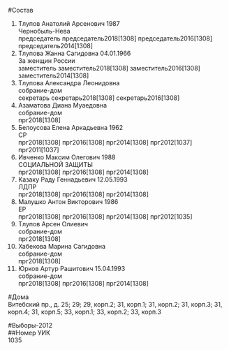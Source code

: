 #Состав  
1. Тлупов Анатолий Арсенович 1987  
    Чернобыль-Нева  
    председатель председатель2018[1308] председатель2016[1308] председатель2014[1308]  
2. Тлупова Жанна Сагидовна 04.01.1966  
    За женщин России  
    заместитель заместитель2018[1308] заместитель2016[1308] заместитель2014[1308]  
3. Тлупова Александра Леонидовна  
    собрание-дом  
    секретарь секретарь2018[1308] секретарь2016[1308]  
4. Азаматова Диана Муаедовна  
    собрание-дом  
    прг2018[1308]  
5. Белоусова Елена Аркадьевна 1962  
    СР  
    прг2018[1308] прг2016[1308] прг2014[1308] прг2012[1037] прг2011[1037]  
6. Ивченко Максим Олегович 1988  
    СОЦИАЛЬНОЙ ЗАЩИТЫ  
    прг2018[1308] прг2016[1308] прг2014[1308]  
7. Казаку Раду Геннадьевич 12.05.1993  
    ЛДПР  
    прг2018[1308] прг2016[1308] прг2014[1308]  
8. Малушко Антон Викторович 1986  
    ЕР  
    прг2018[1308] прг2016[1308] прг2014[1308] прг2012[1035]  
9. Тлупов Арсен Олиевич  
    собрание-дом  
    прг2018[1308]  
10. Хабекова Марина Сагидовна  
    собрание-дом  
    прг2018[1308]  
11. Юрков Артур Рашитович 15.04.1993  
    собрание-дом  
    прг2018[1308] прг2016[1308] прг2014[1308]  
  
#Дома  
Витебский пр., д. 25; 29; 29, корп.2; 31, корп.1; 31, корп.2; 31, корп.З; 31, корп.4; 31, корп.5; 33, корп.1; 33, корп.2; 33, корп.З  
  
#Выборы-2012  
##Номер УИК  
1035  
